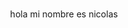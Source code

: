 <div class="header" align= "center">
<h1></h1>hola mi nombre es nicolas </h1> 
<imag 
  src= "https://giphy.com/clips/art-face-eyes-XEjHzHSTNCKNQtM55K"300">
</div>
